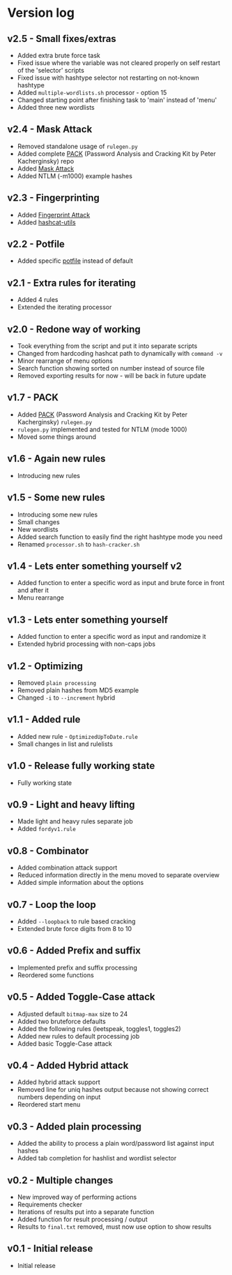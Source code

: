 # Version log

## v2.5 - Small fixes/extras

* Added extra brute force task
* Fixed issue where the variable was not cleared properly on self restart of the 'selector' scripts
* Fixed issue with hashtype selector not restarting on not-known hashtype
* Added `multiple-wordlists.sh` processor - option 15
* Changed starting point after finishing task to 'main' instead of 'menu'
* Added three new wordlists

## v2.4 - Mask Attack

* Removed standalone usage of `rulegen.py`
* Added complete [PACK](https://github.com/iphelix/pack) (Password Analysis and Cracking Kit by Peter Kacherginsky) repo
* Added [Mask Attack](https://hashcat.net/wiki/doku.php?id=mask_attack)
* Added NTLM (-m1000) example hashes

## v2.3 - Fingerprinting

* Added [Fingerprint Attack](https://hashcat.net/wiki/doku.php?id=fingerprint_attack)
* Added [hashcat-utils](https://github.com/hashcat/hashcat-utils)

## v2.2 - Potfile

* Added specific [potfile](https://hashcat.net/wiki/doku.php?id=frequently_asked_questions#what_is_a_potfile) instead of default

## v2.1 - Extra rules for iterating

* Added 4 rules
* Extended the iterating processor

## v2.0 - Redone way of working

* Took everything from the script and put it into separate scripts
* Changed from hardcoding hashcat path to dynamically with `command -v`
* Minor rearrange of menu options
* Search function showing sorted on number instead of source file
* Removed exporting results for now - will be back in future update

## v1.7 - PACK

* Added [PACK](https://github.com/iphelix/pack) (Password Analysis and Cracking Kit by Peter Kacherginsky) `rulegen.py`
* `rulegen.py` implemented and tested for NTLM (mode 1000)
* Moved some things around

## v1.6 - Again new rules

* Introducing new rules

## v1.5 - Some new rules

* Introducing some new rules
* Small changes
* New wordlists
* Added search function to easily find the right hashtype mode you need
* Renamed `processor.sh` to `hash-cracker.sh`

## v1.4 - Lets enter something yourself v2

* Added function to enter a specific word as input and brute force in front and after it
* Menu rearrange

## v1.3 - Lets enter something yourself

* Added function to enter a specific word as input and randomize it
* Extended hybrid processing with non-caps jobs

## v1.2 - Optimizing

* Removed `plain processing`
* Removed plain hashes from MD5 example
* Changed `-i` to `--increment` hybrid

## v1.1 - Added rule

* Added new rule - `OptimizedUpToDate.rule`
* Small changes in list and rulelists

## v1.0 - Release fully working state

* Fully working state

## v0.9 - Light and heavy lifting

* Made light and heavy rules separate job
* Added `fordyv1.rule`

## v0.8 - Combinator

* Added combination attack support
* Reduced information directly in the menu moved to separate overview
* Added simple information about the options

## v0.7 - Loop the loop

* Added `--loopback` to rule based cracking
* Extended brute force digits from 8 to 10

## v0.6 - Added Prefix and suffix

* Implemented prefix and suffix processing
* Reordered some functions

## v0.5 - Added Toggle-Case attack

* Adjusted default `bitmap-max` size to 24
* Added two bruteforce defaults
* Added the following rules (leetspeak, toggles1, toggles2)
* Added new rules to default processing job
* Added basic Toggle-Case attack

## v0.4 - Added Hybrid attack

* Added hybrid attack support
* Removed line for uniq hashes output because not showing correct numbers depending on input
* Reordered start menu

## v0.3 - Added plain processing

* Added the ability to process a plain word/password list against input hashes
* Added tab completion for hashlist and wordlist selector

## v0.2 - Multiple changes

* New improved way of performing actions
* Requirements checker
* Iterations of results put into a separate function
* Added function for result processing / output
* Results to `final.txt` removed, must now use option to show results

## v0.1 - Initial release

* Initial release
